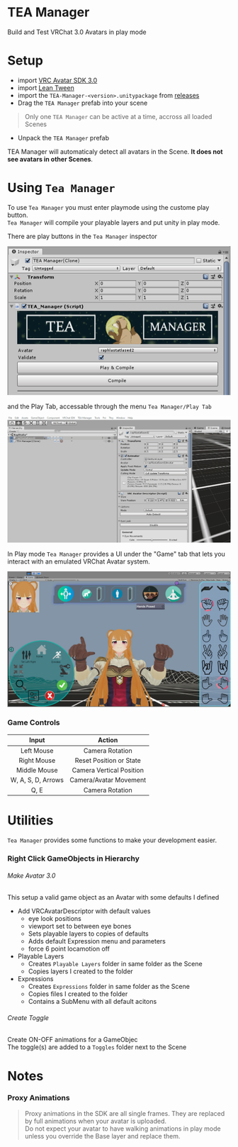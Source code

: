 # TEA Manager
Build and Test VRChat 3.0 Avatars in play mode

# Setup
- import [VRC Avatar SDK 3.0](https://vrchat.com/home/download)
- import [Lean Tween](https://assetstore.unity.com/packages/tools/animation/leantween-3595)
- import the `TEA-Manager-<version>.unitypackage` from [releases](https://github.com/EducatedTanuki/TEA-Manager/releases)
- Drag the `TEA Manager` prefab into your scene

> Only one `TEA Manager` can be active at a time, accross all loaded Scenes

- Unpack the `TEA Manager` prefab

TEA Manager will automaticaly detect all avatars in the Scene. **It does not see avatars in other Scenes**.

# Using `Tea Manager`
To use `Tea Manager` you must enter playmode using the custome play button.  
`Tea Manager` will compile your playable layers and put unity in play mode.  

There are play buttons in the `Tea Manager` inspector  

![inspector](https://github.com/EducatedTanuki/TEA-Manager/blob/1.0.0/tutorial/assets/inspector.PNG)

and the Play Tab, accessable through the menu `Tea Manager/Play Tab`

![add-play-tab](https://github.com/EducatedTanuki/TEA-Manager/blob/1.0.0/tutorial/assets/add-play-tab.gif.gif)

In Play mode `Tea Manager` provides a UI under the "Game" tab that lets you interact with an emulated VRChat Avatar system. 

![play-example](https://github.com/EducatedTanuki/TEA-Manager/blob/1.0.0/tutorial/assets/play-example.png.png)

### Game Controls
|        Input       |          Action          |
|:------------------:|:------------------------:|
|     Left Mouse     |      Camera Rotation     |
|     Right Mouse    |  Reset Position or State |
|    Middle Mouse    | Camera Vertical Position |
| W, A, S, D, Arrows |  Camera/Avatar Movement  |
|        Q, E        |      Camera Rotation     |

# Utilities
`Tea Manager` provides some functions to make your development easier.

### Right Click GameObjects in Hierarchy
###### Make Avatar 3.0
This setup a valid game object as an Avatar with some defaults I defined
- Add VRCAvatarDescriptor with default values
  - eye look positions
  - viewport set to between eye bones
  - Sets playable layers to copies of defaults
  - Adds default Expression menu and parameters
  - force 6 point locamotion off
- Playable Layers
  - Creates `Playable Layers` folder in same folder as the Scene
  - Copies layers I created to the folder
- Expressions
  - Creates `Expressions` folder in same folder as the Scene
  - Copies files I created to the folder
  - Contains a SubMenu with all default acitons

###### Create Toggle
Create ON-OFF animations for a GameObjec  
The toggle(s) are added to a `Toggles` folder next to the Scene

# Notes
### Proxy Animations

> Proxy animations in the SDK are all single frames. They are replaced by full animations when your avatar is uploaded.  
> Do not expect your avatar to have walking animations in play mode unless you override the Base layer and replace them.